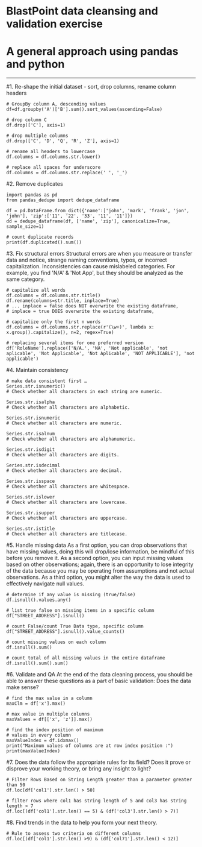 # BlastPoint data cleansing and validation exercise
# A general approach using pandas and python
___

#1. Re-shape the initial dataset - sort, drop columns, rename column headers

	# GroupBy column A, descending values
	df=df.groupby('A')['B'].sum().sort_values(ascending=False)

	# drop column C
	df.drop(['C'], axis=1)

	# drop multiple columns
	df.drop(['C', 'D', 'Q', 'R', 'Z'], axis=1)

	# rename all headers to lowercase
	df.columns = df.columns.str.lower()

	# replace all spaces for underscore
	df.columns = df.columns.str.replace(' ', '_')

#2. Remove duplicates

	import pandas as pd
	from pandas_dedupe import dedupe_dataframe

	df = pd.DataFrame.from_dict({'name':['john', 'mark', 'frank', 'jon', 'john'], 'zip':['11', '22', '33', '11', '11']})
	dd = dedupe_dataframe(df, ['name', 'zip'], canonicalize=True, sample_size=1)

	# count duplicate records
 	print(df.duplicated().sum())

#3. Fix structural errors
Structural errors are when you measure or transfer data and notice, strange naming conventions, typos, or incorrect capitalization. 
Inconsistencies can cause mislabeled categories. For example, you find 'N/A' & 'Not App', but they should be analyzed as the same category.

	# capitalize all words
	df.columns = df.columns.str.title()
    df.rename(columns=str.title, inplace=True)  
    # ... inplace = false does NOT overwrite the existing dataframe, 
    # inplace = true DOES overwrite the existing dataframe, 

	# capitalize only the first n words
	df.columns = df.columns.str.replace(r'(\w+)', lambda x: x.group().capitalize(), n=2, regex=True)

	# replacing several items for one preferred version
	df['RoleName'].replace(['N/A.', 'NA', 'Not applicable', 'not aplicable', 'Not Applicable', 'Not Aplicable', 'NOT APPLICABLE'], 'not applicable')


#4. Maintain consistency

	# make data consistent first …
	Series.str.isnumeric()
	# Check whether all characters in each string are numeric.

	Series.str.isalpha
	# Check whether all characters are alphabetic.

	Series.str.isnumeric
	# Check whether all characters are numeric.

	Series.str.isalnum
	# Check whether all characters are alphanumeric.

	Series.str.isdigit
	# Check whether all characters are digits.

	Series.str.isdecimal
	# Check whether all characters are decimal.

	Series.str.isspace
	# Check whether all characters are whitespace.

	Series.str.islower
	# Check whether all characters are lowercase.

	Series.str.isupper
	# Check whether all characters are uppercase.

	Series.str.istitle
	# Check whether all characters are titlecase.


#5. Handle missing data
As a first option, you can drop observations that have missing values, doing this will drop/lose information,  be mindful of this before you remove it.
As a second option, you can input missing values based on other observations; again, there is an opportunity to lose integrity of the data because you may be operating from assumptions and not actual observations.
As a third option, you might alter the way the data is used to effectively navigate null values.

	# determine if any value is missing (true/false)			
	df.isnull().values.any()
	
	# list true false on missing items in a specific column			
	df["STREET_ADDRESS"].isnull()
	
	# count False/count True Data type, specific column			
	df["STREET_ADDRESS"].isnull().value_counts()
	
	# count missing values on each column				
	df.isnull().sum()
	
	# count total of all missing values in the entire dataframe 		
	df.isnull().sum().sum()


#6. Validate and QA
At the end of the data cleaning process, you should be able to answer these questions as a part of basic validation:
Does the data make sense?


	# find the max value in a column
	maxClm = df['x'].max()

	# max value in multiple columns
	maxValues = df[['x', 'z']].max()

	# find the index position of maximum
	# values in every column
	maxValueIndex = df.idxmax()
	print("Maximum values of columns are at row index position :")
	print(maxValueIndex)


#7. Does the data follow the appropriate rules for its field?
Does it prove or disprove your working theory, or bring any insight to light?

	# Filter Rows Based on String Length greater than a parameter greater than 50
	df.loc[df['col1'].str.len() > 50]

	# filter rows where col1 has string length of 5 and col3 has string length > 7
	df.loc[(df['col1'].str.len() == 5) & (df['col3'].str.len() > 7)]

#8. Find trends in the data to help you form your next theory.

    # Rule to assess two criteria on different columns
 	df.loc[(df['col1'].str.len() >9) & (df['col71'].str.len() < 12)]
 	


